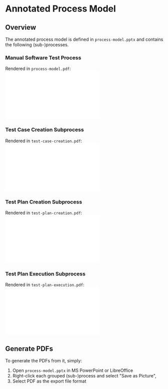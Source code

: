 # Annotated Process Model

## Overview

The annotated process model is defined in `process-model.pptx` and contains the following (sub-)processes.

### Manual Software Test Process

Rendered in `process-model.pdf`:
![./process-model.pdf](process-model.pdf)

### Test Case Creation Subprocess

Rendered in `test-case-creation.pdf`:
![./test-case-creation.pdf](test-case-creation.pdf)

### Test Plan Creation Subprocess

Rendered in `test-plan-creation.pdf`:
![./test-plan-creation.pdf](test-plan-creation.pdf)

### Test Plan Execution Subprocess

Rendered in `test-plan-execution.pdf`:
![./test-plan-execution.pdf](test-plan-execution.pdf)

## Generate PDFs

To generate the PDFs from it, simply:
1. Open `process-model.pptx` in MS PowerPoint or LibreOffice
2. Right-click each grouped (sub-)process and select "Save as Picture", 
3. Select PDF as the export file format